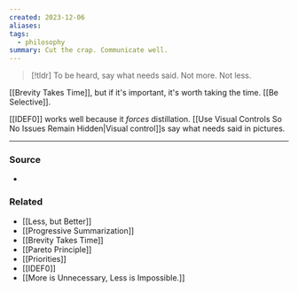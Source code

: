 ```yaml
---
created: 2023-12-06
aliases: 
tags:
  - philosophy
summary: Cut the crap. Communicate well.
---
```

> [!tldr] To be heard, say what needs said. Not more. Not less. 

[[Brevity Takes Time]], but if it's important, it's worth taking the time. [[Be Selective]]. 

[[IDEF0]] works well because it *forces* distillation. [[Use Visual Controls So No Issues Remain Hidden|Visual control]]s say what needs said in pictures.

****
### Source
- 

### Related
- [[Less, but Better]]
- [[Progressive Summarization]]
- [[Brevity Takes Time]]
- [[Pareto Principle]]
- [[Priorities]]
- [[IDEF0]]
- [[More is Unnecessary, Less is Impossible.]]